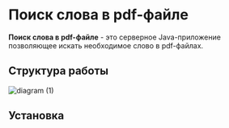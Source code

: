 # Поиск слова в pdf-файле

**Поиск слова в pdf-файле** - это серверное Java-приложение позволяющее искать необходимое слово в pdf-файлах.

## Структура работы

![diagram (1)](https://github.com/NikitaPlatonov/Diplom-netology/assets/124439125/0fc151c9-540e-4bdb-bd04-e2a431808a2c)

## Установка

